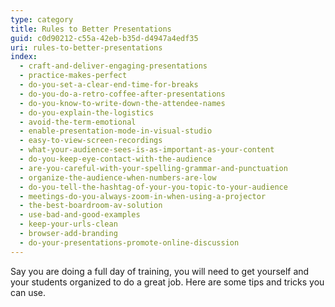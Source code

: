 ```yaml
---
type: category
title: Rules to Better Presentations
guid: c0d90212-c55a-42eb-b35d-d4947a4edf35
uri: rules-to-better-presentations
index:
  - craft-and-deliver-engaging-presentations
  - practice-makes-perfect
  - do-you-set-a-clear-end-time-for-breaks
  - do-you-do-a-retro-coffee-after-presentations
  - do-you-know-to-write-down-the-attendee-names
  - do-you-explain-the-logistics
  - avoid-the-term-emotional
  - enable-presentation-mode-in-visual-studio
  - easy-to-view-screen-recordings
  - what-your-audience-sees-is-as-important-as-your-content
  - do-you-keep-eye-contact-with-the-audience
  - are-you-careful-with-your-spelling-grammar-and-punctuation
  - organize-the-audience-when-numbers-are-low
  - do-you-tell-the-hashtag-of-your-you-topic-to-your-audience
  - meetings-do-you-always-zoom-in-when-using-a-projector
  - the-best-boardroom-av-solution
  - use-bad-and-good-examples
  - keep-your-urls-clean
  - browser-add-branding
  - do-your-presentations-promote-online-discussion
---
```


Say you are doing a full day of training, you will need to get yourself and your students organized to do a great job.
Here are some tips and tricks you can use.
